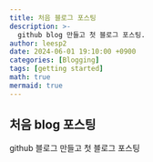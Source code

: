 ```yaml
---
title: 처음 블로그 포스팅
description: >-
  github blog 만들고 첫 블로그 포스팅.
author: leesp2
date: 2024-06-01 19:10:00 +0900
categories: [Blogging]
tags: [getting started]
math: true
mermaid: true
---
```


## 처음 blog 포스팅

github 블로그 만들고 첫 블로그 포스팅